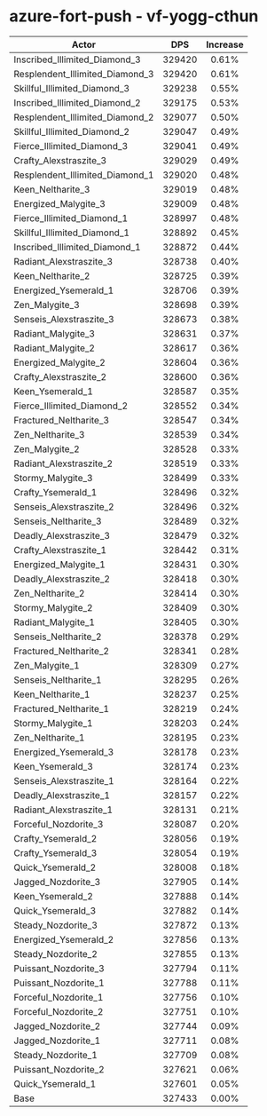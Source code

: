 # azure-fort-push - vf-yogg-cthun
| Actor | DPS | Increase |
|---|:---:|:---:|
|Inscribed_Illimited_Diamond_3|329420|0.61%|
|Resplendent_Illimited_Diamond_3|329420|0.61%|
|Skillful_Illimited_Diamond_3|329238|0.55%|
|Inscribed_Illimited_Diamond_2|329175|0.53%|
|Resplendent_Illimited_Diamond_2|329077|0.50%|
|Skillful_Illimited_Diamond_2|329047|0.49%|
|Fierce_Illimited_Diamond_3|329041|0.49%|
|Crafty_Alexstraszite_3|329029|0.49%|
|Resplendent_Illimited_Diamond_1|329020|0.48%|
|Keen_Neltharite_3|329019|0.48%|
|Energized_Malygite_3|329009|0.48%|
|Fierce_Illimited_Diamond_1|328997|0.48%|
|Skillful_Illimited_Diamond_1|328892|0.45%|
|Inscribed_Illimited_Diamond_1|328872|0.44%|
|Radiant_Alexstraszite_3|328738|0.40%|
|Keen_Neltharite_2|328725|0.39%|
|Energized_Ysemerald_1|328706|0.39%|
|Zen_Malygite_3|328698|0.39%|
|Senseis_Alexstraszite_3|328673|0.38%|
|Radiant_Malygite_3|328631|0.37%|
|Radiant_Malygite_2|328617|0.36%|
|Energized_Malygite_2|328604|0.36%|
|Crafty_Alexstraszite_2|328600|0.36%|
|Keen_Ysemerald_1|328587|0.35%|
|Fierce_Illimited_Diamond_2|328552|0.34%|
|Fractured_Neltharite_3|328547|0.34%|
|Zen_Neltharite_3|328539|0.34%|
|Zen_Malygite_2|328528|0.33%|
|Radiant_Alexstraszite_2|328519|0.33%|
|Stormy_Malygite_3|328499|0.33%|
|Crafty_Ysemerald_1|328496|0.32%|
|Senseis_Alexstraszite_2|328496|0.32%|
|Senseis_Neltharite_3|328489|0.32%|
|Deadly_Alexstraszite_3|328479|0.32%|
|Crafty_Alexstraszite_1|328442|0.31%|
|Energized_Malygite_1|328431|0.30%|
|Deadly_Alexstraszite_2|328418|0.30%|
|Zen_Neltharite_2|328414|0.30%|
|Stormy_Malygite_2|328409|0.30%|
|Radiant_Malygite_1|328405|0.30%|
|Senseis_Neltharite_2|328378|0.29%|
|Fractured_Neltharite_2|328341|0.28%|
|Zen_Malygite_1|328309|0.27%|
|Senseis_Neltharite_1|328295|0.26%|
|Keen_Neltharite_1|328237|0.25%|
|Fractured_Neltharite_1|328219|0.24%|
|Stormy_Malygite_1|328203|0.24%|
|Zen_Neltharite_1|328195|0.23%|
|Energized_Ysemerald_3|328178|0.23%|
|Keen_Ysemerald_3|328174|0.23%|
|Senseis_Alexstraszite_1|328164|0.22%|
|Deadly_Alexstraszite_1|328157|0.22%|
|Radiant_Alexstraszite_1|328131|0.21%|
|Forceful_Nozdorite_3|328087|0.20%|
|Crafty_Ysemerald_2|328056|0.19%|
|Crafty_Ysemerald_3|328054|0.19%|
|Quick_Ysemerald_2|328008|0.18%|
|Jagged_Nozdorite_3|327905|0.14%|
|Keen_Ysemerald_2|327888|0.14%|
|Quick_Ysemerald_3|327882|0.14%|
|Steady_Nozdorite_3|327872|0.13%|
|Energized_Ysemerald_2|327856|0.13%|
|Steady_Nozdorite_2|327855|0.13%|
|Puissant_Nozdorite_3|327794|0.11%|
|Puissant_Nozdorite_1|327788|0.11%|
|Forceful_Nozdorite_1|327756|0.10%|
|Forceful_Nozdorite_2|327751|0.10%|
|Jagged_Nozdorite_2|327744|0.09%|
|Jagged_Nozdorite_1|327711|0.08%|
|Steady_Nozdorite_1|327709|0.08%|
|Puissant_Nozdorite_2|327621|0.06%|
|Quick_Ysemerald_1|327601|0.05%|
|Base|327433|0.00%|
